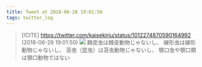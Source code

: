 ```yaml
---
title: Tweet at 2018-06-28 19:01:50
tags: twitter_log
---
```


> [!CITE] https://twitter.com/kaisekiriu/status/1012274870590164992 (2018-06-28 19:01:50)
> ![](https://twitter.com/kaisekiriu/status/1012274870590164992)
> 棘皮虫は棘皮動物じゃないし、
> 線形虫は線形動物じゃないし、
> 苔虫（昆虫）は苔虫動物じゃないし、
> 顎口虫や顎口類は顎口動物ではない

